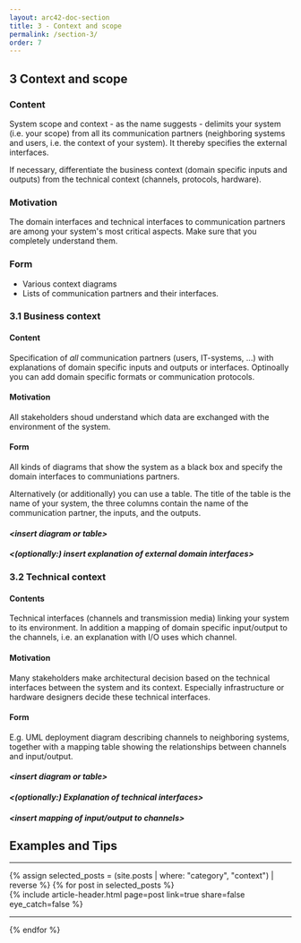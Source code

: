 ```yaml
---
layout: arc42-doc-section
title: 3 - Context and scope
permalink: /section-3/
order: 7
---
```



## 3 Context and scope

<div class="arc42-help" markdown="1">

### Content
System scope and context - as the name suggests - delimits your system (i.e. your scope) from all its communication partners (neighboring systems and users, i.e. the context of your system). It thereby specifies the external interfaces.

If necessary, differentiate the business context (domain specific inputs and outputs) from the technical context (channels, protocols, hardware).

### Motivation
The domain interfaces and technical interfaces to communication partners are among
your system's most critical aspects. Make sure that you completely understand them.

### Form
* Various context diagrams
* Lists of communication partners and their interfaces.
</div>

### 3.1 Business context

<div class="arc42-help" markdown="1">

#### Content
Specification of *all* communication partners (users, IT-systems, ...) with explanations of domain specific inputs and outputs or interfaces. Optinoally you can add domain specific formats or communication protocols.

#### Motivation
All stakeholders shoud understand which data are exchanged with the environment of the system.

#### Form
All kinds of diagrams that show the system as a black box and specify the domain interfaces to communiations partners.

Alternatively (or additionally) you can use a table. The title of the table is the name of your system, the three columns contain the name of the communication partner, the inputs, and the outputs.
</div>

#### _&lt;insert diagram or table>_

#### _<(optionally:) insert explanation of external domain interfaces>_


### 3.2 Technical context

<div class="arc42-help" markdown="1">

#### Contents
Technical interfaces (channels and transmission media) linking your system to its environment. In addition a mapping of domain specific input/output to the channels, i.e. an explanation with I/O uses which channel.

#### Motivation
Many stakeholders make architectural decision based on the technical interfaces between the system and its context. Especially infrastructure or hardware designers decide these technical interfaces.

#### Form
E.g. UML deployment diagram describing channels to neighboring systems, together with a mapping table showing the relationships between channels and input/output.
</div>

#### _&lt;insert diagram or table>_

#### _<(optionally:) Explanation of technical interfaces>_

#### _<insert mapping of input/output to channels>_


## Examples and Tips

<div id="search-results">
    <hr class="with-no-margin"/>
    {% assign selected_posts = (site.posts | where: "category", "context") | reverse %}
    {% for post in selected_posts  %}
    <div class="article-wrapper">
        <article>
            {% include article-header.html page=post link=true share=false eye_catch=false %}
        </article>
    </div>
    <hr class="with-no-margin"/>
    {% endfor %}
</div>
